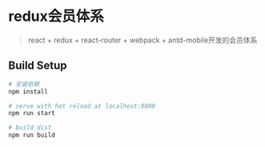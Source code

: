 # redux会员体系

> react + redux + react-router + webpack + antd-mobile开发的会员体系

## Build Setup

``` bash
# 安装依赖
npm install

# serve with hot reload at localhost:8000
npm run start

# build dist
npm run build
```
